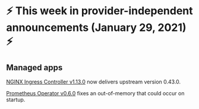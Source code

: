 # :zap: This week in provider-independent announcements (January 29, 2021) :zap:

## Managed apps

[NGINX Ingress Controller v1.13.0](https://github.com/giantswarm/nginx-ingress-controller-app/blob/master/CHANGELOG.md#1130---2021-01-27) now delivers upstream version 0.43.0.

[Prometheus Operator v0.6.0](https://github.com/giantswarm/prometheus-operator-app/blob/master/CHANGELOG.md#060---2021-01-25) fixes an out-of-memory that could occur on startup.


